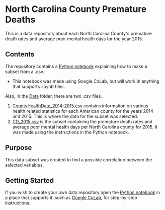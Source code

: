 # North Carolina County Premature Deaths
This is a data repository about each North Carolina County's premature death rates and average poor mental health days for the year 2015.  
## Contents
The repository contains a [Python notebook](https://github.com/cmmurin/North-Carolina-County-Premature-Deaths/blob/main/Creating%20a%20Subset/Creating_a_Subset.ipynb) explaining how to make a subset from a .csv.
  - This notebook was made using Google CoLab, but will work in anything that supports .ipynb files.

Also, in the [Data](https://github.com/cmmurin/North-Carolina-County-Premature-Deaths/tree/main/Data) folder, there are two .csv files.

1. [CountyHealthData_2014-2015.csv](https://github.com/cmmurin/North-Carolina-County-Premature-Deaths/blob/main/Data/CountyHealthData_2014-2015.csv) contains information on various health related statistics for each American county for the years 2014 and 2015. This is where the data for the subset was selected. 
2. [CD_2015.csv](https://github.com/cmmurin/North-Carolina-County-Premature-Deaths/blob/main/Data/CD2015_subset.csv) is the subset containing the premature death rates and average poor mental health days per North Carolina county for 2015. It was made using the instructions in the Python notebook. 

## Purpose
This data subset was created to find a possible correlation between the selected variables. 

## Getting Started
If you wish to create your own data repository open the [Python notebook](https://github.com/cmmurin/North-Carolina-County-Premature-Deaths/blob/main/Creating%20a%20Subset/Creating_a_Subset.ipynb) in a place that supports it, such as [Google CoLab](https://colab.research.google.com/), for step-by-step instructions. 
